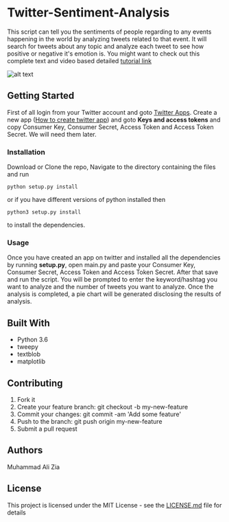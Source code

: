 # Twitter-Sentiment-Analysis

This script can tell you the sentiments of people regarding to any events happening in the world by analyzing tweets related to that event. It will search for tweets about any topic and analyze each tweet to see how positive or negative it's emotion is. You might want to check out this complete text and video based detailed [tutorial link](http://www.letscodepro.com/Twitter-Sentiment-Analysis/)

![alt text](http://www.letscodepro.com/wp-content/uploads/2017/09/TwitterSentimentAnalysis.png)


## Getting Started
 
First of all login from your Twitter account and goto [Twitter Apps](https://apps.twitter.com/). Create a new app ([How to create twitter app](http://www.letscodepro.com/twitter-sentiment-analysis/)) and goto __Keys and access tokens__ and copy Consumer Key, Consumer Secret, Access Token and Access Token Secret. We will need them later. 

### Installation

Download or Clone the repo, Navigate to the directory containing the files and run
```
python setup.py install
```
or if you have different versions of python installed then
```
python3 setup.py install 
```
to install the dependencies.


### Usage

Once you have created an app on twitter and installed all the dependencies by running __setup.py__, open main.py and paste your Consumer Key, Consumer Secret, Access Token and Access Token Secret. After that save and run the script. You will be prompted to enter the keyword/hashtag you want to analyze and the number of tweets you want to analyze. Once the analysis is completed, a pie chart will be generated disclosing the results of analysis.

## Built With

* Python 3.6
* tweepy
* textblob
* matplotlib

## Contributing

1. Fork it
2. Create your feature branch: git checkout -b my-new-feature
3. Commit your changes: git commit -am 'Add some feature'
4. Push to the branch: git push origin my-new-feature
5. Submit a pull request

## Authors

Muhammad Ali Zia

## License

This project is licensed under the MIT License - see the [LICENSE.md](https://github.com/the-javapocalypse/Twitter-Sentiment-Analysis/blob/master/License.txt) file for details

